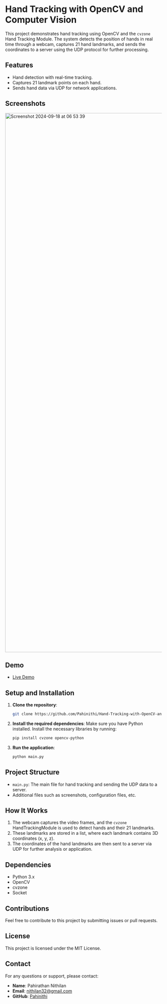 # Hand Tracking with OpenCV and Computer Vision

This project demonstrates hand tracking using OpenCV and the `cvzone` Hand Tracking Module. The system detects the position of hands in real time through a webcam, captures 21 hand landmarks, and sends the coordinates to a server using the UDP protocol for further processing.

## Features

- Hand detection with real-time tracking.
- Captures 21 landmark points on each hand.
- Sends hand data via UDP for network applications.

## Screenshots

<img width="1728" alt="Screenshot 2024-09-18 at 06 53 39" src="https://github.com/user-attachments/assets/b2112900-c7e6-453a-b2fd-c5dab1636759">


## Demo



- [Live Demo](https://drive.google.com/file/d/1lsiiDDB_llLfD5ZNrZKDH6EZli020Mrj/view?usp=sharing)

## Setup and Installation

1. **Clone the repository**:
    ```bash
    git clone https://github.com/Pahinithi/Hand-Tracking-with-OpenCV-and-Computer-Vision
    ```

2. **Install the required dependencies**:
    Make sure you have Python installed. Install the necessary libraries by running:
    ```bash
    pip install cvzone opencv-python
    ```

3. **Run the application**:
    ```bash
    python main.py
    ```

## Project Structure

- `main.py`: The main file for hand tracking and sending the UDP data to a server.
- Additional files such as screenshots, configuration files, etc.

## How It Works

1. The webcam captures the video frames, and the `cvzone` HandTrackingModule is used to detect hands and their 21 landmarks.
2. These landmarks are stored in a list, where each landmark contains 3D coordinates (x, y, z).
3. The coordinates of the hand landmarks are then sent to a server via UDP for further analysis or application.

## Dependencies

- Python 3.x
- OpenCV
- cvzone
- Socket



## Contributions

Feel free to contribute to this project by submitting issues or pull requests.

## License

This project is licensed under the MIT License.


## Contact

For any questions or support, please contact:

- **Name**: Pahirathan Nithilan
- **Email**: [nithilan32@gmail.com](mailto:nithilan32@gmail.com)
- **GitHub**: [Pahinithi](https://github.com/Pahinithi)

